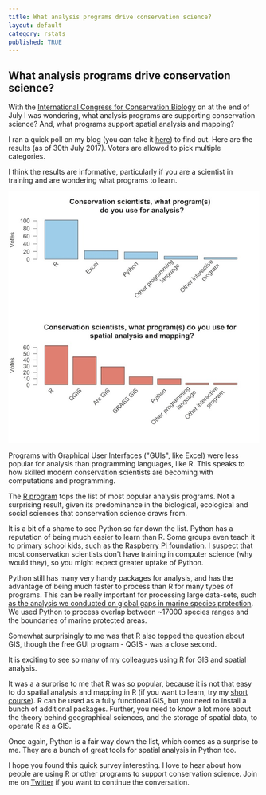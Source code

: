 ```yaml
---
title: What analysis programs drive conservation science?
layout: default
category: rstats
published: TRUE
---
```


## What analysis programs drive conservation science?

With the [International Congress for Conservation Biology](http://conbio.org/mini-sites/iccb-2017) on at the end of July I was wondering, what analysis programs are supporting conservation science? And, what programs support spatial analysis and mapping?

I ran a quick poll on my blog (you can take it [here](http://www.seascapemodels.org/rstats/2017/07/21/ICCB2017-what-analysis-program.html)) to find out. Here are the results (as of 30th July 2017). Voters are allowed to pick multiple categories.

I think the results are informative, particularly if you are a scientist in training and are wondering what programs to learn.

![barplot of most popular programs](/images/iccb-analysis-programs-barplot.jpg)

Programs with Graphical User Interfaces ("GUIs", like Excel) were less popular for analysis than programming languages, like R. This speaks to how skilled modern conservation scientists are becoming with computations and programming.

The [R program](https://cran.r-project.org/) tops the list of most popular analysis programs. Not a surprising result, given its predominance in the biological, ecological and social sciences that conservation science draws from.

It is a bit of a shame to see Python so far down the list. Python has a reputation of being much easier to learn than R. Some groups even teach it to primary school kids, such as the [Raspberry Pi foundation](https://www.raspberrypi.org/). I suspect that most conservation scientists don't have training in computer science (why would they), so you might expect greater uptake of Python.

Python still has many very handy packages for analysis, and has the advantage of being much faster to process than R for many types of programs. This can be really important for processing large data-sets, such [as the analysis we conducted on global gaps in marine species protection](https://www.nature.com/articles/srep17539). We used Python to process overlap between ~17000 species ranges and the boundaries of marine protected areas.

Somewhat surprisingly to me was that R also topped the question about GIS, though the free GUI program - QGIS - was a close second.

It is exciting to see so many of my colleagues using R for GIS and spatial analysis.

It was a a surprise to me that R was so popular, because it is not that easy to do spatial analysis and mapping in R (if you want to learn, try my [ short course](http://www.seascapemodels.org/rstats/rspatial/2015/06/22/R_Spatial_course.html)). R can be used as a fully functional GIS, but you need to install a bunch of additional packages. Further, you need to know a lot more about the theory behind geographical sciences, and the storage of spatial data, to operate R as a GIS.

Once again, Python is a fair way down the list, which comes as a surprise to me. They are a bunch of great tools for spatial analysis in Python too.

I hope you found this quick survey interesting. I love to hear about how people are using R or other programs to support conservation science. Join me on [Twitter](https://twitter.com/bluecology) if you want to continue the conversation.
